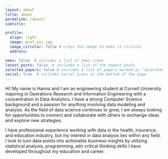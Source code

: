 ```yaml
---
layout: about
title: about
permalink: /about/
subtitle: 

profile:
  align: right
  image: prof_pic.jpg
  image_circular: false # crops the image to make it circular
  address: 

news: false  # includes a list of news items
latest_posts: false  # includes a list of the newest posts
selected_papers: false # includes a list of papers marked as "selected={true}"
social: true  # includes social icons at the bottom of the page
---
```


Hi! My name is Hanna and I am an engineering student at Cornell University majoring in Operations Research and Information Engineering with a concentration in Data Analytics. I have a strong Computer Science background and a passion for anything involving data modeling and analysis. As the field of data science continues to grow, I am always looking for opportunities to connect and collaborate with others to exchange ideas and explore new strategies. 


I have professional experience working with data in the health, insurance, and education industry, but my interest in data analysis lies within any field. I look to turn data points into actionable business insights by utilizing statistical analysis, programming, adn critical thinking skills I have developed throughout my education and career.